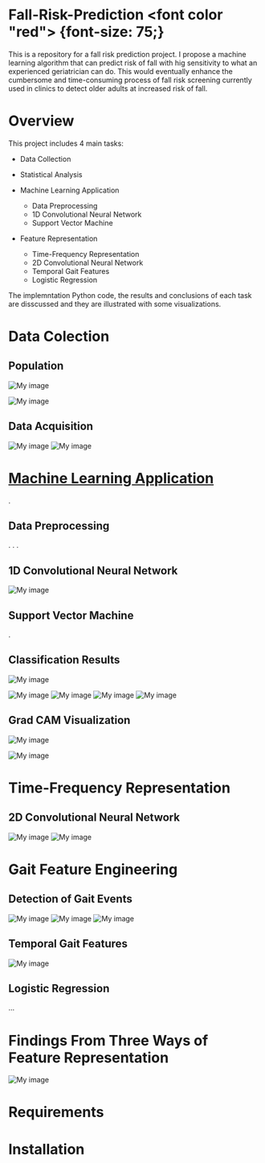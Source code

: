 # Fall-Risk-Prediction <font color "red"> {font-size: 75;}


This is a repository for a fall risk prediction project. I propose a machine learning algorithm that can predict risk of fall with hig sensitivity to what an experienced geriatrician can do. This would eventually enhance the cumbersome and time-consuming process of fall risk screening currently used in clinics to detect older adults at increased risk of fall.


# Overview
This project includes 4 main tasks:

- Data Collection

- Statistical Analysis

- Machine Learning Application
  - Data Preprocessing
  - 1D Convolutional Neural Network
  - Support Vector Machine

- Feature Representation
  - Time-Frequency Representation
   - 2D Convolutional Neural Network
  - Temporal Gait Features
   - Logistic Regression

The implemntation Python code, the results and conclusions of each task are disscussed and they are illustrated with some visualizations.

# Data Colection

## Population
![My image](https://github.com/venusrb/Fall-Risk-Prediction/blob/main/Figures/Gender-Distribution.png)

![My image](https://github.com/venusrb/Fall-Risk-Prediction/blob/main/Figures/Weight-Height-Distribution.png)


## Data Acquisition
![My image](https://github.com/venusrb/Fall-Risk-Prediction/blob/main/Figures/Neck%20Original%20Acceleration.png)
![My image](https://github.com/venusrb/Fall-Risk-Prediction/blob/main/Figures/Neck%20Original%20Angular%20velocity.png)



# [Machine Learning Application](https://www.mdpi.com/1424-8220/21/10/3481)
.

## Data Preprocessing
.
.
.

## 1D Convolutional Neural Network
![My image](https://github.com/venusrb/Fall-Risk-Prediction/blob/main/Figures/CNN-Diagram.png)

## Support Vector Machine
.

## Classification Results
![My image](https://github.com/venusrb/Fall-Risk-Prediction/blob/main/Figures/TUG%20signals%20-%20Molde%20comparison%20(a).png)

![My image](https://github.com/venusrb/Fall-Risk-Prediction/blob/main/Figures/TUG%20signals%20-%20Se%20comparison.png)
![My image](https://github.com/venusrb/Fall-Risk-Prediction/blob/main/Figures/TUG%20signals%20-%20Sp%20comparison.png)
![My image](https://github.com/venusrb/Fall-Risk-Prediction/blob/main/Figures/TUG%20signals%20-%20AUC%20comparison.png)
![My image](https://github.com/venusrb/Fall-Risk-Prediction/blob/main/Figures/TUG%20signals%20-%20F1%20comparison.png)

## Grad CAM Visualization

![My image](https://github.com/venusrb/Fall-Risk-Prediction/blob/main/Figures/Faller%20grad%20cam%20heatmap.JPG)

![My image](https://github.com/venusrb/Fall-Risk-Prediction/blob/main/Figures/Non-faller%20grad%20cam%20heatmap.JPG)


# Time-Frequency Representation
## 2D Convolutional Neural Network


![My image](https://github.com/venusrb/Fall-Risk-Prediction/blob/main/Figures/TUG%20signals%20and%20melspect%20comparison%20-%20AUC.png)
![My image](https://github.com/venusrb/Fall-Risk-Prediction/blob/main/Figures/TUG%20signals%20and%20melspect%20comparison%20-%20SE.png)



# Gait Feature Engineering

## Detection of Gait Events

![My image](https://github.com/venusrb/Fall-Risk-Prediction/blob/main/Figures/Gait-detection.PNG)
![My image](https://github.com/venusrb/Fall-Risk-Prediction/blob/main/Figures/gait-event-illustration.png)
![My image](https://github.com/venusrb/Fall-Risk-Prediction/blob/main/Figures/Gait-detection%20with%20illustration.PNG)

## Temporal Gait Features
![My image](https://github.com/venusrb/Fall-Risk-Prediction/blob/main/Figures/Gait-illustration.png)

## Logistic Regression
...


# Findings From Three Ways of Feature Representation

![My image](https://github.com/venusrb/Fall-Risk-Prediction/blob/main/Figures/Figure%205.6.JPG)


# Requirements




# Installation


